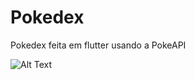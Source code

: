 # Pokedex
Pokedex feita em flutter usando a PokeAPI

![Alt Text](https://media.giphy.com/media/BFqj8Kbd41wQ6RPQqT/giphy.gif)
